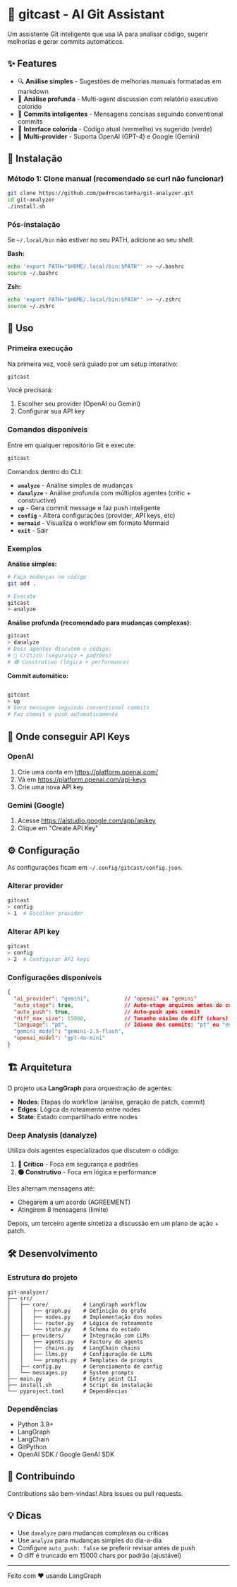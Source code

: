 # 🤖 gitcast - AI Git Assistant

Um assistente Git inteligente que usa IA para analisar código, sugerir melhorias e gerar commits automáticos.

## ✨ Features

- 🔍 **Análise simples** - Sugestões de melhorias manuais formatadas em markdown
- 🧠 **Análise profunda** - Multi-agent discussion com relatório executivo colorido
- 📝 **Commits inteligentes** - Mensagens concisas seguindo conventional commits
- 🎨 **Interface colorida** - Código atual (vermelho) vs sugerido (verde)
- 🤝 **Multi-provider** - Suporta OpenAI (GPT-4) e Google (Gemini)

## 🚀 Instalação

### Método 1: Clone manual (recomendado se curl não funcionar)

```bash
git clone https://github.com/pedrocastanha/git-analyzer.git
cd git-analyzer
./install.sh
```

### Pós-instalação

Se `~/.local/bin` não estiver no seu PATH, adicione ao seu shell:

**Bash:**
```bash
echo 'export PATH="$HOME/.local/bin:$PATH"' >> ~/.bashrc
source ~/.bashrc
```

**Zsh:**
```bash
echo 'export PATH="$HOME/.local/bin:$PATH"' >> ~/.zshrc
source ~/.zshrc
```

## 🎯 Uso

### Primeira execução

Na primeira vez, você será guiado por um setup interativo:

```bash
gitcast
```

Você precisará:
1. Escolher seu provider (OpenAI ou Gemini)
2. Configurar sua API key

### Comandos disponíveis

Entre em qualquer repositório Git e execute:

```bash
gitcast
```

Comandos dentro do CLI:

- **`analyze`** - Análise simples de mudanças
- **`danalyze`** - Análise profunda com múltiplos agentes (critic + constructive)
- **`up`** - Gera commit message e faz push inteligente
- **`config`** - Altera configurações (provider, API keys, etc)
- **`mermaid`** - Visualiza o workflow em formato Mermaid
- **`exit`** - Sair

### Exemplos

**Análise simples:**
```bash
# Faça mudanças no código
git add .

# Execute
gitcast
> analyze
```

**Análise profunda (recomendado para mudanças complexas):**
```bash
gitcast
> danalyze
# Dois agentes discutem o código:
# 🔴 Crítico (segurança + padrões)
# 🟢 Construtivo (lógica + performance)
```

**Commit automático:**
```bash

gitcast
> up
# Gera mensagem seguindo conventional commits
# Faz commit e push automaticamente
```

## 🔑 Onde conseguir API Keys

### OpenAI
1. Crie uma conta em https://platform.openai.com/
2. Vá em https://platform.openai.com/api-keys
3. Crie uma nova API key

### Gemini (Google)
1. Acesse https://aistudio.google.com/app/apikey
2. Clique em "Create API Key"

## ⚙️ Configuração

As configurações ficam em `~/.config/gitcast/config.json`.

### Alterar provider

```bash
gitcast
> config
> 1  # Escolher provider
```

### Alterar API key

```bash
gitcast
> config
> 2  # Configurar API keys
```

### Configurações disponíveis

```json
{
  "ai_provider": "gemini",           // "openai" ou "gemini"
  "auto_stage": true,                // Auto-stage arquivos antes do commit
  "auto_push": true,                 // Auto-push após commit
  "diff_max_size": 15000,            // Tamanho máximo do diff (chars)
  "language": "pt",                  // Idioma dos commits: "pt" ou "en"
  "gemini_model": "gemini-2.5-flash",
  "openai_model": "gpt-4o-mini"
}
```

## 🏗️ Arquitetura

O projeto usa **LangGraph** para orquestração de agentes:

- **Nodes**: Etapas do workflow (análise, geração de patch, commit)
- **Edges**: Lógica de roteamento entre nodes
- **State**: Estado compartilhado entre nodes

### Deep Analysis (danalyze)

Utiliza dois agentes especializados que discutem o código:

1. **🔴 Crítico** - Foca em segurança e padrões
2. **🟢 Construtivo** - Foca em lógica e performance

Eles alternam mensagens até:
- Chegarem a um acordo (AGREEMENT)
- Atingirem 8 mensagens (limite)

Depois, um terceiro agente sintetiza a discussão em um plano de ação + patch.

## 🛠️ Desenvolvimento

### Estrutura do projeto

```
git-analyzer/
├── src/
│   ├── core/           # LangGraph workflow
│   │   ├── graph.py    # Definição do grafo
│   │   ├── nodes.py    # Implementação dos nodes
│   │   ├── router.py   # Lógica de roteamento
│   │   └── state.py    # Schema do estado
│   ├── providers/      # Integração com LLMs
│   │   ├── agents.py   # Factory de agents
│   │   ├── chains.py   # LangChain chains
│   │   ├── llms.py     # Configuração de LLMs
│   │   └── prompts.py  # Templates de prompts
│   ├── config.py       # Gerenciamento de config
│   └── messages.py     # System prompts
├── main.py             # Entry point CLI
├── install.sh          # Script de instalação
└── pyproject.toml      # Dependências
```

### Dependências

- Python 3.9+
- LangGraph
- LangChain
- GitPython
- OpenAI SDK / Google GenAI SDK


## 🤝 Contribuindo

Contributions são bem-vindas! Abra issues ou pull requests.

## 💡 Dicas

- Use `danalyze` para mudanças complexas ou críticas
- Use `analyze` para mudanças simples do dia-a-dia
- Configure `auto_push: false` se preferir revisar antes de push
- O diff é truncado em 15000 chars por padrão (ajustável)


---

Feito com ❤️ usando LangGraph
